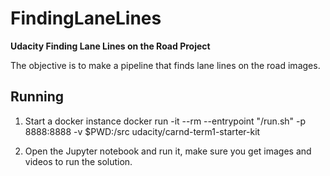 # FindingLaneLines
**Udacity Finding Lane Lines on the Road Project**

The objective is to make a pipeline that finds lane lines on the road images.

## Running
1. Start a docker instance
    docker run -it --rm --entrypoint "/run.sh" -p 8888:8888 -v $PWD:/src udacity/carnd-term1-starter-kit
    
2. Open the Jupyter notebook and run it, make sure you get images and videos to run the solution.
